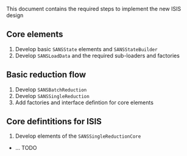 This document contains the required steps to implement the new ISIS design

## Core elements

1. Develop basic `SANSState` elements and `SANSStateBuilder`
2. Develop `SANSLoadData` and the required sub-loaders and factories

## Basic reduction flow

1. Develop `SANSBatchReduction`
2. Develop `SANSSingleReduction`
3. Add factories and interface defintion for core elements

## Core defintitions for ISIS

1. Develop elements of the `SANSSingleReductionCore`
  * ... TODO
